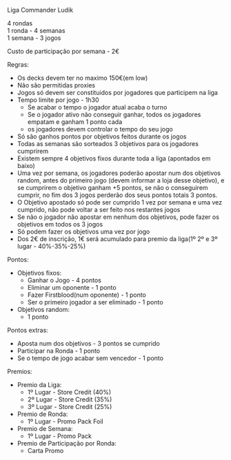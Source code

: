 Liga Commander Ludik<br>

4 rondas<br>
1 ronda - 4 semanas<br>
1 semana - 3 jogos<br>

Custo de participação por semana - 2€<br>

Regras:
- Os decks devem ter no maximo 150€(em low)
- Não são permitidas proxies
- Jogos só devem ser constituidos por jogadores que participem na liga
- Tempo limite por jogo - 1h30
    - Se acabar o tempo o jogador atual acaba o turno
    - Se o jogador ativo não conseguir ganhar, todos os jogadores empatam e ganham 1 ponto cada
    - os jogadores devem controlar o tempo do seu jogo
- Só são ganhos pontos por objetivos feitos durante os jogos
- Todas as semanas são sorteados 3 objetivos para os jogadores cumprirem
- Existem sempre 4 objetivos fixos durante toda a liga (apontados em baixo)
- Uma vez por semana, os jogadores poderão apostar num dos objetivos random, antes do primeiro jogo (devem informar a loja desse objetivo), e se cumprirem o objetivo ganham +5 pontos, se não o conseguirem cumprir, no fim dos 3 jogos perderão dos seus pontos totais 3 pontos.
- O Objetivo apostado só pode ser cumprido 1 vez por semana e uma vez cumprido, não pode voltar a ser feito nos restantes jogos
- Se não o jogador não apostar em nenhum dos objetivos, pode fazer os objetivos em todos os 3 jogos
- Só podem fazer os objetivos uma vez por jogo
- Dos 2€ de inscrição, 1€ será acumulado para premio da liga(1º 2º e 3º lugar - 40%-35%-25%)

Pontos:
- Objetivos fixos:
    - Ganhar o Jogo - 4 pontos
    - Eliminar um oponente - 1 ponto
    - Fazer Firstblood(num oponente) - 1 ponto
    - Ser o primeiro jogador a ser eliminado - 1 ponto
- Objetivos random:
    - 1 ponto

Pontos extras:
- Aposta num dos objetivos - 3 pontos se cumprido
- Participar na Ronda - 1 ponto
- Se o tempo de jogo acabar sem vencedor - 1 ponto

Premios:
- Premio da Liga:
    - 1º Lugar - Store Credit (40%)
    - 2º Lugar - Store Credit (35%)
    - 3º Lugar - Store Credit (25%)
- Premio de Ronda:
    - 1º Lugar - Promo Pack Foil
- Premio de Semana:
    - 1º Lugar - Promo Pack 
- Premio de Participação por Ronda:
    - Carta Promo

